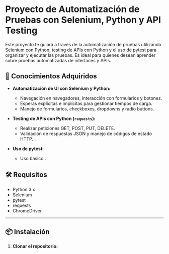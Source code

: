 #  Proyecto de Automatización de Pruebas con Selenium, Python y API Testing 

Este proyecto te guiará a través de la automatización de pruebas utilizando Selenium con Python, testing de APIs con Python y el uso de pytest para organizar y ejecutar las pruebas. Es ideal para quienes desean aprender sobre pruebas automatizadas de interfaces y APIs.

## 🚀 **Conocimientos Adquiridos**
- **Automatización de UI con Selenium y Python:**
  - Navegación en navegadores, interacción con formularios y botones.
  - Esperas explícitas e implícitas para gestionar tiempos de carga.
  - Manejo de formularios, checkboxes, dropdowns y radio buttons.
  
- **Testing de APIs con Python (`requests`):**
  - Realizar peticiones GET, POST, PUT, DELETE.
  - Validación de respuestas JSON y manejo de códigos de estado HTTP.

- **Uso de pytest:**
  - Uso básico .

## 🛠 **Requisitos**

- Python 3.x
- Selenium
- pytest
- requests
- ChromeDriver

---

## 📦 **Instalación**

1. **Clonar el repositorio:**

```bash

